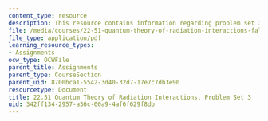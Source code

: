 ```yaml
---
content_type: resource
description: This resource contains information regarding problem set 3.
file: /media/courses/22-51-quantum-theory-of-radiation-interactions-fall-2012/342ff1342957a36c00a94af6f629f8db_MIT22_51F12_ps3.pdf
file_type: application/pdf
learning_resource_types:
- Assignments
ocw_type: OCWFile
parent_title: Assignments
parent_type: CourseSection
parent_uid: 8700bca1-5542-3d40-32d7-17e7c7db3e90
resourcetype: Document
title: 22.51 Quantum Theory of Radiation Interactions, Problem Set 3
uid: 342ff134-2957-a36c-00a9-4af6f629f8db
---
```

